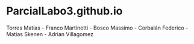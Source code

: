 # ParcialLabo3.github.io
Torres Matías - Franco Martinetti - Bosco Massimo - Corbalán Federico - Matias Skenen - Adrian Villagomez
